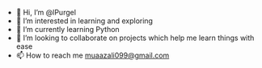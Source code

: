 - 👋 Hi, I’m @lPurgel
- 👀 I’m interested in learning and exploring
- 🌱 I’m currently learning Python
- 💞️ I’m looking to collaborate on projects which help me learn things with ease
- 📫 How to reach me muaazali099@gmail.com

<!---
lPurgel/lPurgel is a ✨ special ✨ repository because its `README.md` (this file) appears on your GitHub profile.
You can click the Preview link to take a look at your changes.
--->
